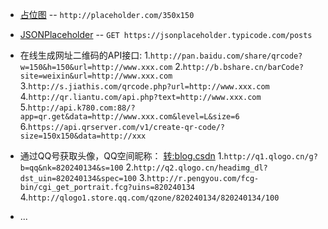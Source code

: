 - [占位图](https://placeholder.com/ "placeholder") -- `http://placeholder.com/350x150`

- [JSONPlaceholder](https://jsonplaceholder.typicode.com/ "jsonplaceholder") -- `GET https://jsonplaceholder.typicode.com/posts`

- 在线生成网址二维码的API接口: 
    1.`http://pan.baidu.com/share/qrcode?w=150&h=150&url=http://www.xxx.com`
    2.`http://b.bshare.cn/barCode?site=weixin&url=http://www.xxx.com`
    3.`http://s.jiathis.com/qrcode.php?url=http://www.xxx.com`
    4.`http://qr.liantu.com/api.php?text=http://www.xxx.com`
    5.`http://api.k780.com:88/?app=qr.get&data=http://www.xxx.com&level=L&size=6`
    6.`https://api.qrserver.com/v1/create-qr-code/?size=150x150&data=http://xxx`

- 通过QQ号获取头像，QQ空间昵称： [转:blog.csdn](http://blog.csdn.net/lddtime/article/details/64590011 "csdn")
    1.`http://q1.qlogo.cn/g?b=qq&nk=820240134&s=100`
    2.`http://q2.qlogo.cn/headimg_dl?dst_uin=820240134&spec=100`
    3.`http://r.pengyou.com/fcg-bin/cgi_get_portrait.fcg?uins=820240134`
    4.`http://qlogo1.store.qq.com/qzone/820240134/820240134/100`

- ...